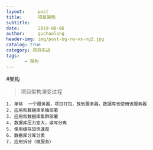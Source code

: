 ```yaml
---
layout:     post
title:      项目架构
subtitle:   
date:       2019-08-06
author:     guchaolong
header-img: img/post-bg-re-vs-ng2.jpg
catalog: true
category: 项目实战
tags:
       - 架构
---
```


#架构 

>项目架构演变过程


    1. 单体  一个服务器，项目打包，放到服务器，数据库也使用该服务器  
    2. 应用和数据库单独部署  
    3. 应用和数据库集群部署  
    4. 数据库压力变大，读写分离  
    5. 使用缓存加快速度  
    6. 数据库分库分表  
    7. 应用拆分（微服务）